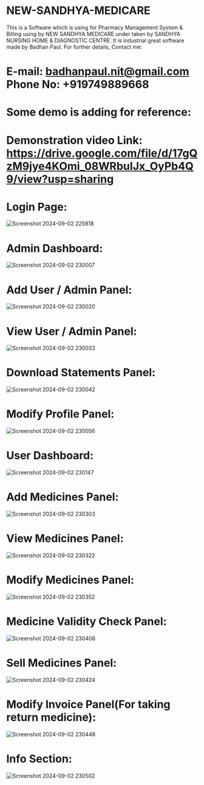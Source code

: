 # NEW-SANDHYA-MEDICARE
This is a Software which is using for Pharmacy Management System & Billing using by NEW SANDHYA MEDICARE under taken by SANDHYA NURSING HOME & DIAGNOSTIC CENTRE. 
It is industrial great software made by Badhan Paul.
For further details, Contact me:

# E-mail: badhanpaul.nit@gmail.com Phone No: +919749889668

# Some demo is adding for reference:

# Demonstration video Link:  https://drive.google.com/file/d/17gQzM9jye4KOmi_08WRbuIJx_OyPb4Q9/view?usp=sharing


# Login Page:

![Screenshot 2024-09-02 225918](https://github.com/user-attachments/assets/cd42eb09-457e-4359-9c5c-dbd081aa8a71)


# Admin Dashboard:

![Screenshot 2024-09-02 230007](https://github.com/user-attachments/assets/fa7060c9-598c-4a79-8b9d-17c1b4efb10e)


# Add User / Admin Panel:

![Screenshot 2024-09-02 230020](https://github.com/user-attachments/assets/49001556-a6ea-4eba-8d97-968c0d7b80ba)


# View User / Admin Panel:

![Screenshot 2024-09-02 230033](https://github.com/user-attachments/assets/f5f9c54e-53d0-4aad-8d56-894784e35458)


# Download Statements Panel:

![Screenshot 2024-09-02 230042](https://github.com/user-attachments/assets/15dcb1a5-5285-462b-a5e0-511323360b4a)


# Modify Profile Panel:

![Screenshot 2024-09-02 230056](https://github.com/user-attachments/assets/2087d553-3b7f-45c1-b404-2e917672f31a)


# User Dashboard:

![Screenshot 2024-09-02 230147](https://github.com/user-attachments/assets/5915ea35-ca71-4bb3-8fce-29e6b00eac69)


# Add Medicines Panel:

![Screenshot 2024-09-02 230303](https://github.com/user-attachments/assets/0a960e5c-68db-477d-a5cd-fd72e2b23c9d)


# View Medicines Panel:

![Screenshot 2024-09-02 230322](https://github.com/user-attachments/assets/5017ab71-852c-4599-9742-344b2c0b250e)


# Modify Medicines Panel:

![Screenshot 2024-09-02 230352](https://github.com/user-attachments/assets/67ccc853-e711-4d65-8bd3-37edaecad783)


# Medicine Validity Check Panel:

![Screenshot 2024-09-02 230408](https://github.com/user-attachments/assets/2e05130d-292b-4152-8896-cdb7c826abb1)



# Sell Medicines Panel:

![Screenshot 2024-09-02 230424](https://github.com/user-attachments/assets/f75f943d-6567-4b75-b403-23943cef8d4f)


# Modify Invoice Panel(For taking return medicine):

![Screenshot 2024-09-02 230448](https://github.com/user-attachments/assets/0ed539a8-c7af-492c-95e3-5666f38fe906)


# Info Section:

![Screenshot 2024-09-02 230502](https://github.com/user-attachments/assets/d0dd6593-ceab-46c0-a804-49ee9d017737)










